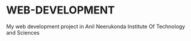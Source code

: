 # WEB-DEVELOPMENT
My web development project in Anil Neerukonda Institute Of Technology and Sciences
